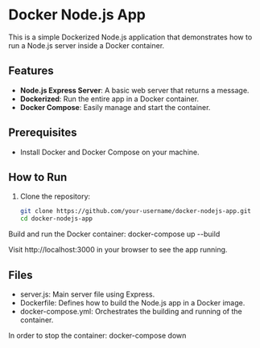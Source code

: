 # Docker Node.js App

This is a simple Dockerized Node.js application that demonstrates how to run a Node.js server inside a Docker container.

## Features

- **Node.js Express Server**: A basic web server that returns a message.
- **Dockerized**: Run the entire app in a Docker container.
- **Docker Compose**: Easily manage and start the container.

## Prerequisites

- Install Docker and Docker Compose on your machine.

## How to Run

1. Clone the repository:

   ```bash
   git clone https://github.com/your-username/docker-nodejs-app.git
   cd docker-nodejs-app
   
Build and run the Docker container: docker-compose up --build

Visit http://localhost:3000 in your browser to see the app running.

## Files

- server.js: Main server file using Express.
- Dockerfile: Defines how to build the Node.js app in a Docker image.
- docker-compose.yml: Orchestrates the building and running of the container.

In order to stop the container: docker-compose down
